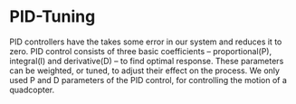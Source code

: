 # PID-Tuning

PID controllers have the takes some error in our system and reduces it to zero. PID control consists of three basic coefficients – proportional(P), integral(I) and derivative(D) – to find optimal response. These parameters can be weighted, or tuned, to adjust their effect on the process. We only used P and D parameters of the PID control, for controlling the motion of a quadcopter.
